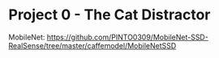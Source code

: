 # Project 0 - The Cat Distractor

MobileNet: https://github.com/PINTO0309/MobileNet-SSD-RealSense/tree/master/caffemodel/MobileNetSSD
